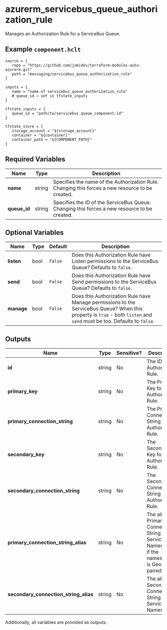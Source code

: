 # azurerm_servicebus_queue_authorization_rule

Manages an Authorization Rule for a ServiceBus Queue.

## Example `component.hclt`

```hcl
source = {
   repo = "https://github.com/jumidev/terraform-modules-auto-azurerm.git"   
   path = "messaging/servicebus_queue_authorization_rule"   
}

inputs = {
   name = "name of servicebus_queue_authorization_rule"   
   # queue_id → set in tfstate_inputs
}

tfstate_inputs = {
   queue_id = "path/to/servicebus_queue_component:id"   
}

tfstate_store = {
   storage_account = "${storage_account}"   
   container = "${container}"   
   container_path = "${COMPONENT_PATH}"   
}

```

## Required Variables

| Name | Type |  Description |
| ---- | --------- |  ----------- |
| **name** | string |  Specifies the name of the Authorization Rule. Changing this forces a new resource to be created. | 
| **queue_id** | string |  Specifies the ID of the ServiceBus Queue. Changing this forces a new resource to be created. | 

## Optional Variables

| Name | Type |  Default  |  Description |
| ---- | --------- |  ----------- | ----------- |
| **listen** | bool |  `False`  |  Does this Authorization Rule have Listen permissions to the ServiceBus Queue? Defaults to `false`. | 
| **send** | bool |  `False`  |  Does this Authorization Rule have Send permissions to the ServiceBus Queue? Defaults to `false`. | 
| **manage** | bool |  `False`  |  Does this Authorization Rule have Manage permissions to the ServiceBus Queue? When this property is `true` - both `listen` and `send` must be too. Defaults to `false`. | 



## Outputs

| Name | Type | Sensitive? | Description |
| ---- | ---- | --------- | --------- |
| **id** | string | No  | The ID of the Authorization Rule. | 
| **primary_key** | string | No  | The Primary Key for the Authorization Rule. | 
| **primary_connection_string** | string | No  | The Primary Connection String for the Authorization Rule. | 
| **secondary_key** | string | No  | The Secondary Key for the Authorization Rule. | 
| **secondary_connection_string** | string | No  | The Secondary Connection String for the Authorization Rule. | 
| **primary_connection_string_alias** | string | No  | The alias Primary Connection String for the ServiceBus Namespace, if the namespace is Geo DR paired. | 
| **secondary_connection_string_alias** | string | No  | The alias Secondary Connection String for the ServiceBus Namespace | 

Additionally, all variables are provided as outputs.

